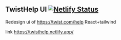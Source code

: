 ## TwistHelp UI [![Netlify Status](https://api.netlify.com/api/v1/badges/26481fc2-616f-438b-b155-9d2436a62947/deploy-status)](https://app.netlify.com/sites/storied-snickerdoodle-9c363f/deploys)
Redesign ui of https://twist.com/help React+tailwind

link https://twisthelp.netlify.app/